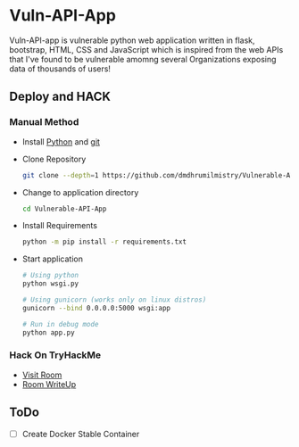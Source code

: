 # Vuln-API-App

Vuln-API-app is vulnerable python web application written in flask, bootstrap, HTML, CSS and JavaScript which is inspired from the web APIs that I've found to be vulnerable amomng several Organizations exposing data of thousands of users!

## Deploy and HACK

### Manual Method

- Install [Python](https://python.org) and [git](https://git-scm.com/download)

- Clone Repository

  ```bash
  git clone --depth=1 https://github.com/dmdhrumilmistry/Vulnerable-API-App
  ```

- Change to application directory

  ```bash
  cd Vulnerable-API-App
  ```

- Install Requirements

  ```bash
  python -m pip install -r requirements.txt
  ```

- Start application

  ```bash
  # Using python
  python wsgi.py

  # Using gunicorn (works only on linux distros)
  gunicorn --bind 0.0.0.0:5000 wsgi:app

  # Run in debug mode
  python app.py

  ```

### Hack On TryHackMe

- [Visit Room](https://tryhackme.com/room/vulnerableapiapproom)
- [Room WriteUp](https://dmdhrumilmistry.github.io/blog/blog-ctf/tryhackme/2022/07/13/Vunerable-API-App.html)

## ToDo

- [ ] Create Docker Stable Container
